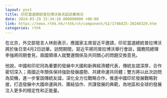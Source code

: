 ```yaml
---
layout: post
title: 印尼當選總統普拉博沃後天起訪華兩日
date: 2024-03-29 15:34:10.000000000 +08:00
link: https://news.rthk.hk/rthk/ch/component/k2/1746825-20240329.htm
categories: rthk
---
```


在北京，外交部發言人林劍表示，應國家主席習近平邀請，印尼當選總統普拉博沃將於後日至4月2日訪華。訪問期間，習近平將同普拉博沃舉行會談，國務院總理李強將同期會見，兩國領導人就雙邊關係及共同關心的問題交換意見。

他說，中國和印尼同為重要的發展中大國和新興經濟體代表，傳統友誼深厚，合作密切深入；兩國近年關係保持強勁發展趨勢、共建命運共同體；雙方將以此次訪問為契機，進一步鞏固傳統友誼，深化全方位戰略合作，推進中國印尼發展戰略對接，打造發展中大國命運與共、團結協作、共謀發展的典範，為地區和全球的發展注入更多的穩定性和正能量。
